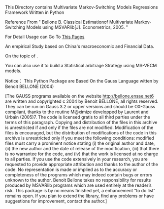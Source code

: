 This Directory contains Multivariate Markov-Switching Models Regressions Framework Written in Python

Reference From "
      Bellone B. Classical Estimationof Multivariate Markov-Switching Models using MSVARlib[J]. Econometrics, 2005.
      "


For Detail Usage can Go To 
<a href="https://mp.weixin.qq.com/s?__biz=MzI2NTkzNTI4NA==&mid=2247483706&idx=1&sn=05c17106854afe58956c78c1ef089360&chksm=ea9481e1dde308f7cd63ed944efdb742c5a3b4f994fd036f9032b4acd87e5c35940ae87edf52&token=1875766750&lang=zh_CN#rd">This Pages</a>

An empirical Study based on China's macroeconomic and Financial Data.

On the topic of <Asymmetric effects of M2 on Stocks Market and substantial economy>.

You can also use it to build a Statistical arbitrage Strategy using MS-VECM models.


Notice：
This Python Package are Based On the Gauss Language witten by Benoit BELLONE (2004)

[The GAUSS programs available on the website http://bellone.ensae.net6 are written
and copyrighted c 2004 by Benoit BELLONE, all rights reserved. They can be run on
Gauss 3.2 or upper versions and should be OX-Gauss compliant, thanks to the routine
M@ximize developped by Laurent and Urbain (2005)7. The code is licensed gratis to all
third parties under the terms of this paragraph. Copying and distribution of the files
in this archive is unrestricted if and only if the files are not modified. Modification of
the files is encouraged, but the distribution of modifications of the code in this archive
is unrestricted only if you meet the following conditions: modified files must carry a
prominent notice stating
(i) the original author and date,
(ii) the new author and the date of release of the modification,
(iii) that there is no warrantee for the code, and
(iv) that the work is licensed at no charge to all parties.
If you use the code extensively in your research, you are requested to provide appropriate
attribution and thanks to the author of the code. No representation is made or implied
as to the accuracy or completeness of the programs which may indeed contain bugs or
errors unknown to the author. Benoit Bellone takes no responsibility for results produced
by MSVARlib programs which are used entirely at the reader’s risk. This package is by
no means finished yet, a enhancement “to do list” remains open. If you plan to extend
the library, find any problems or have suggestions for improvement, contact the author.]
